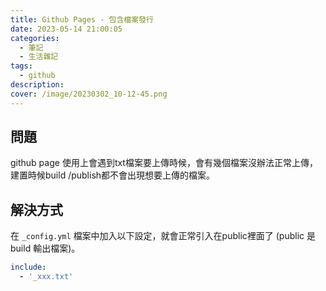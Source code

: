 ```yaml
---
title: Github Pages - 包含檔案發行
date: 2023-05-14 21:00:05 
categories: 
  - 筆記 
  - 生活雜記
tags: 
  - github
description:
cover: /image/20230302_10-12-45.png
---
```


## 問題
github page 使用上會遇到txt檔案要上傳時候，會有幾個檔案沒辦法正常上傳，建置時候build /publish都不會出現想要上傳的檔案。

## 解決方式
在 ```_config.yml``` 檔案中加入以下設定，就會正常引入在public裡面了 (public 是 build 輸出檔案)。
```yml
include:
  - '_xxx.txt'
```
